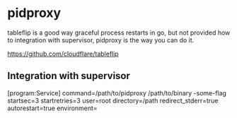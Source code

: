 # pidproxy

tableflip is a good way graceful process restarts in go, but not provided how to integration with supervisor,
pidproxy is the way you can do it.


https://github.com/cloudflare/tableflip


## Integration with supervisor

[program:Service]
command=/path/to/pidproxy /path/to/binary -some-flag
startsec=3
startretries=3
user=root
directory=/path
redirect_stderr=true
autorestart=true
environment=
